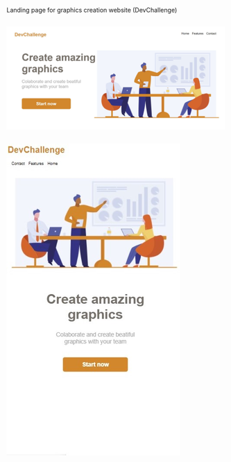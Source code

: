 Landing page for graphics creation website (DevChallenge)
 
##

   <img src="design/1.jpg">
   
##

   <img src="design/2.jpg">
